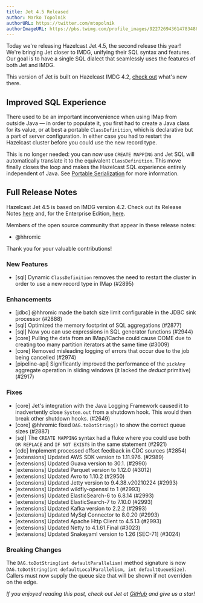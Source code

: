 ```yaml
---
title: Jet 4.5 Released
author: Marko Topolnik
authorURL: https://twitter.com/mtopolnik
authorImageURL: https://pbs.twimg.com/profile_images/922726943614783488/Pb5DDGWF_400x400.jpg
---
```


Today we're releasing Hazelcast Jet 4.5, the second release this year!
We're bringing Jet closer to IMDG, unifying their SQL syntax and
features. Our goal is to have a single SQL dialect that seamlessly uses
the features of both Jet and IMDG.

This version of Jet is built on Hazelcast IMDG 4.2, [check
out](https://hazelcast.com/blog/hazelcast-imdg-4-2-ga-is-released)
what's new there.

## Improved SQL Experience

There used to be an important inconvenience when using IMap from outside
Java &mdash; in order to populate it, you first had to create a Java
class for its value, or at best a portable `ClassDefinition`, which is
declarative but a part of server configuration. In either case you had
to restart the Hazelcast cluster before you could use the new record
type.

This is no longer needed: you can now use `CREATE MAPPING` and Jet SQL
will automatically translate it to the equivalent `ClassDefinition`.
This move finally closes the loop and makes the Hazelcast SQL experience
entirely independent of Java. See
[Portable Serialization](https://jet-start.sh/docs/sql/imap-connector#portable-serialization)
for more information.

## Full Release Notes

Hazelcast Jet 4.5 is based on IMDG version 4.2. Check out its Release
Notes [here](https://docs.hazelcast.org/docs/rn/index.html#4-2) and,
for the Enterprise Edition,
[here](https://docs.hazelcast.org/docs/ern/index.html#4-2).

Members of the open source community that appear in these release notes:

- @hhromic

Thank you for your valuable contributions!

### New Features

- [sql] Dynamic `ClassDefinition` removes the need to restart the
  cluster in order to use a new record type in IMap (#2895)

### Enhancements

- [jdbc] @hhromic made the batch size limit configurable in the JDBC
  sink processor (#2888)
- [sql] Optimized the memory footprint of SQL aggregations (#2877)
- [sql] Now you can use expressions in SQL generator functions (#2944)
- [core] Pulling the data from an IMap/ICache could cause OOME due to
  creating too many partition iterators at the same time (#3009)
- [core] Removed misleading logging of errors that occur due to
  the job being cancelled (#2974)
- [pipeline-api] Significantly improved the performance of the `pickAny`
  aggregate operation in sliding windows (it lacked the _deduct_
  primitive) (#2917)

### Fixes

- [core] Jet's integration with the Java Logging Framework caused it to
  inadvertently close `System.out` from a  shutdown hook. This would
  then break other shutdown hooks. (#2649)
- [core] @hhromic fixed `DAG.toDotString()` to show the correct queue
  sizes (#2887)
- [sql] The `CREATE MAPPING` syntax had a fluke where you could use both
  `OR REPLACE` and `IF NOT EXISTS` in the same statement (#2921)
- [cdc] Implement processed offset feedback in CDC sources (#2854)
- [extensions] Updated AWS SDK version to 1.11.976. (#2989)
- [extensions] Updated Guava version to 30.1. (#2990)
- [extensions] Updated Parquet version to 1.12.0 (#3012)
- [extensions] Updated Avro to 1.10.2 (#2950)
- [extensions] Updated Jetty version to 9.4.38.v20210224 (#2993)
- [extensions] Updated wildfly-openssl to 1 (#2993)
- [extensions] Updated ElasticSearch-6 to 6.8.14 (#2993)
- [extensions] Updated ElasticSearch-7 to 7.10.0 (#2993)
- [extensions] Updated Kafka version to 2.2.2 (#2993)
- [extensions] Updated MySql Connector to 8.0.20 (#2993)
- [extensions] Updated Apache Http Client to 4.5.13 (#2993)
- [extensions] Updated Netty to 4.1.61.Final (#3023)
- [extensions] Updated Snakeyaml version to 1.26 [SEC-71] (#3024)

### Breaking Changes

The `DAG.toDotString(int defaultParallelism)` method signature is now
`DAG.toDotString(int defaultLocalParallelism, int defaultQueueSize)`.
Callers must now supply the queue size that will be shown if not
overriden on the edge.

_If you enjoyed reading this post, check out Jet at
[GitHub](https://github.com/hazelcast/hazelcast-jet) and give us a
star!_
